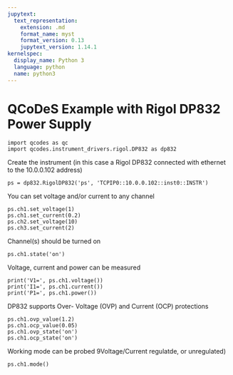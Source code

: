 ```yaml
---
jupytext:
  text_representation:
    extension: .md
    format_name: myst
    format_version: 0.13
    jupytext_version: 1.14.1
kernelspec:
  display_name: Python 3
  language: python
  name: python3
---
```


# QCoDeS Example with Rigol DP832 Power Supply

```{code-cell} ipython3
import qcodes as qc
import qcodes.instrument_drivers.rigol.DP832 as dp832
```

Create the instrument (in this case a Rigol DP832 connected with ethernet to the 10.0.0.102 address)

```{code-cell} ipython3
ps = dp832.RigolDP832('ps', 'TCPIP0::10.0.0.102::inst0::INSTR')
```

You can set voltage and/or current to any channel

```{code-cell} ipython3
ps.ch1.set_voltage(1)
ps.ch1.set_current(0.2)
ps.ch2.set_voltage(10)
ps.ch3.set_current(2)
```

Channel(s) should be turned on

```{code-cell} ipython3
ps.ch1.state('on')
```

Voltage, current and power can be measured

```{code-cell} ipython3
print('V1=', ps.ch1.voltage())
print('I1=', ps.ch1.current())
print('P1=', ps.ch1.power())
```

DP832 supports Over- Voltage (OVP) and Current (OCP) protections

```{code-cell} ipython3
ps.ch1.ovp_value(1.2)
ps.ch1.ocp_value(0.05)
ps.ch1.ovp_state('on')
ps.ch1.ocp_state('on')
```

Working mode can be probed 9Voltage/Current regulatde, or unregulated)

```{code-cell} ipython3
ps.ch1.mode()
```
